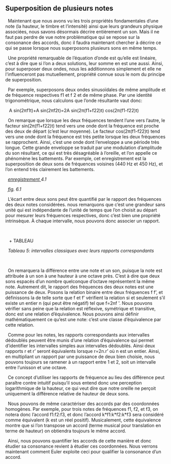 ## Superposition de plusieurs notes

<p>&nbsp;&nbsp;Maintenant que nous avons vu les trois propri&eacute;t&eacute;s fondamentales d&rsquo;une note (la hauteur, le timbre et l&rsquo;intensit&eacute;) ainsi que leurs grandeurs physique associ&eacute;es, nous savons d&eacute;sormais d&eacute;crire enti&egrave;rement un son. Mais il ne faut pas perdre de vue notre probl&eacute;matique qui se repose sur la consonance des accords, donc il faudra maintenant chercher &agrave; d&eacute;crire ce qui se passe lorsque nous superposons plusieurs sons en m&ecirc;me temps.</p>
<p>&nbsp;&nbsp;Une propri&eacute;t&eacute; remarquable de l&rsquo;&eacute;quation d&rsquo;onde est qu&rsquo;elle est lin&eacute;aire, c&rsquo;est &agrave; dire que si l&rsquo;on a deux solutions, leur somme en est une aussi. Ainsi, pour superposer deux ondes, nous les additionnons simplement et elle ne l'influenceront pas mutuellement, propri&eacute;t&eacute; connue sous le nom du principe de superposition.</p>
<p>&nbsp;&nbsp;Par exemple, superposons deux ondes sinuso&iuml;dales de m&ecirc;me amplitude et de fr&eacute;quence respectives f1 et f 2 et de m&ecirc;me phase. Par une identit&eacute; trigonom&eacute;trique, nous calculons que l&rsquo;onde r&eacute;sultante vaut donc:</p>
<p>&nbsp;&nbsp; A sin(2&pi;f1t)+A sin(2&pi;f2t)=2A sin(2&pi;(f1+f22)t) cos(2&pi;(f1-f22)t)</p>
<p>&nbsp;&nbsp;On remarque que lorsque les deux fr&eacute;quences tendent l&rsquo;une vers l&rsquo;autre, le facteur sin(2&pi;(f1+f22)t) tend vers une onde dont la fr&eacute;quence est proche des deux de d&eacute;part (c&rsquo;est leur moyenne). Le facteur cos(2&pi;(f1-f22)t)  tend vers une onde dont la fr&eacute;quence est tr&egrave;s petite lorsque les deux fr&eacute;quences se rapprochent. Ainsi, c&rsquo;est une onde dont l&rsquo;enveloppe a une p&eacute;riode tr&egrave;s longue. Cette grande enveloppe se traduit par une modulation d&rsquo;amplitude du son r&eacute;sultant, ce qui est tr&egrave;s d&eacute;sagr&eacute;able &agrave; l&rsquo;oreille, et l&rsquo;on appelle ce ph&eacute;nom&egrave;ne les battements. Par exemple, cet enregistrement est la superposition de deux sons de fr&eacute;quences voisines (440 Hz et 450 Hz), et l&rsquo;on entend tr&egrave;s clairement les battements.</p>
<p>&nbsp;&nbsp;<a href="https://drive.google.com/open?id=0ByqkMz82VpcTaFlUUGZnYkNzMW8"><em>enregistrement</em> </a><em>4.1</em></p>
<p>&nbsp;&nbsp;<a href="https://drive.google.com/open?id=0ByqkMz82VpcTQTNOdXdOTzJ1VUU"><em>fig</em></a><em>. 6.1</em></p>
<p>&nbsp;&nbsp;L&rsquo;&eacute;cart entre deux sons peut &ecirc;tre quantifi&eacute; par le rapport des fr&eacute;quences des deux notes consid&eacute;r&eacute;es. nous remarquons que c&rsquo;est une grandeur sans unit&eacute; qui est ind&eacute;pendante de l&rsquo;unit&eacute; de temps que l&rsquo;on choisit au d&eacute;part pour mesurer leurs fr&eacute;quences respectives, donc c&rsquo;est bien une propri&eacute;t&eacute; intrins&egrave;que. &Agrave; chaque intervalle, nous pouvons donc associer un rapport.</p>
<p>&nbsp;&nbsp;<strong><strong>&nbsp;</strong></strong></p>

<p>&nbsp;&nbsp;
+ TABLEAU
</p>

<p>&nbsp;&nbsp;<em>Tableau 5: intervalles classiques avec leurs rapports correspondants</em></p>
<p>&nbsp;&nbsp;<strong><strong>&nbsp;</strong></strong></p>
<p>&nbsp;&nbsp;On remarquera la diff&eacute;rence entre une note et un son, puisque la note est attribu&eacute;e &agrave; un son &agrave; une hauteur &agrave; une octave pr&egrave;s. C&rsquo;est &agrave; dire que deux sons espac&eacute;s d&rsquo;un nombre quelconque d&rsquo;octave repr&eacute;sentent la m&ecirc;me note. Autrement dit, le rapport des fr&eacute;quences des deux notes est une puissance de deux. Posons la relation binaire entre deux fr&eacute;quences f f&rsquo;, et d&eacute;finissons la de telle sorte que f et f&rsquo; v&eacute;rifient la relation si et seulement s&rsquo;il existe un entier n (qui peut &ecirc;tre n&eacute;gatif) tel que f=2nf '. Nous pouvons v&eacute;rifier sans peine que la relation est r&eacute;flexive, sym&eacute;trique et transitive, donc est une relation d&rsquo;&eacute;quivalence. Nous pouvons ainsi d&eacute;finir math&eacute;matiquement ce qu&rsquo;est une note: c&rsquo;est une classe d&rsquo;&eacute;quivalence par cette relation.</p>
<p>&nbsp;&nbsp;Comme pour les notes, les rapports correspondants aux intervalles d&eacute;doubl&eacute;s peuvent &ecirc;tre munis d&rsquo;une relation d&rsquo;&eacute;quivalence qui permet d&rsquo;identifier les intervalles simples aux intervalles d&eacute;doubl&eacute;s. Ainsi deux rapports r et r&rsquo; seront &eacute;quivalents lorsque r=2n.r&rsquo; o&ugrave; n est un entier. Ainsi, en multipliant un rapport par une puissance de deux bien choisie, nous pouvons toujours se ramener &agrave; un rapport entre 1 et 2, soit un intervalle entre l&rsquo;unisson et une octave.</p>
<p>&nbsp;&nbsp;Ce concept d&rsquo;utiliser les rapports de fr&eacute;quence au lieu des diff&eacute;rence peut para&icirc;tre contre intuitif puisqu&rsquo;il sous entend donc une perception logarithmique de la hauteur, ce qui veut dire que notre oreille ne per&ccedil;oit uniquement la diff&eacute;rence relative de hauteur de deux sons.</p>
<p>&nbsp;&nbsp;Nous pouvons de m&ecirc;me caract&eacute;riser des accords par des coordonn&eacute;es homog&egrave;nes. Par exemple, pour trois notes de fr&eacute;quences f1, f2, et f3, on notera donc l&rsquo;accord f1:f2:f3, et donc l&rsquo;accord k*f1:k*f2:k*f3 sera consid&eacute;r&eacute; comme &eacute;quivalent (k est un r&eacute;el positif). Musicalement, cette &eacute;quivalence montre que si l&rsquo;on transpose un accord (terme musical pour translation en terme de hauteur) on obtiendra toujours le m&ecirc;me accord.</p>
<p>&nbsp;&nbsp;Ainsi, nous pouvons quantifier les accords de cette mani&egrave;re et donc &eacute;tudier sa consonance revient &agrave; &eacute;tudier ces coordonn&eacute;es. Nous verrons maintenant comment Euler exploite ceci pour qualifier la consonance d&rsquo;un accord.</p>
<p>&nbsp;&nbsp;&nbsp;</p>